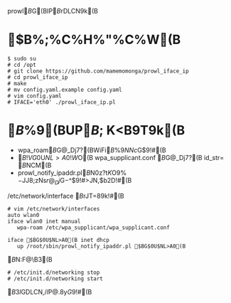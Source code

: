 prowl$B$G(BIP$B%"%I%l%9$rDLCN$9$k(B

# $B%;%C%H%"%C%W(B

	$ sudo su
	# cd /opt
	# git clone https://github.com/mamemomonga/prowl_iface_ip
	# cd prowl_iface_ip
	# make
	# mv config.yaml.example config.yaml
	# vim config.yaml
	# IFACE='eth0' ./prowl_iface_ip.pl

# $B%M%C%H%o!<%/%G%P%$%9(BUP$B;~$K<B9T$9$k(B

* wpa\_roam$B$G@_Dj$7$?(BWiFi$B%G%P%$%9$NNc$G$9!#(B
* $B!VG$0U$NL>A0!W$O(B wpa\_supplicant.conf $B$G@_Dj$7$?(B id_str= $B$NCM(B
* prowl\_notify\_ipaddr.pl$B$N0z?t$K$O9%$-$JJ8;zNs$r@_Dj$G$-$^$9!#>JN,$b2D!#(B

/etc/network/interface $B$rJT=8$9$k!#(B

	# vim /etc/network/interfaces
	auto wlan0
	iface wlan0 inet manual
	   wpa-roam /etc/wpa_supplicant/wpa_supplicant.conf

	iface $BG$0U$NL>A0(B inet dhcp
	   up /root/sbin/prowl_notify_ipaddr.pl $BG$0U$NL>A0(B

$B%M%C%H%o!<%/$N:F@\B3(B

	# /etc/init.d/networking stop
	# /etc/init.d/networking start

$B$3$l$GDLCN$,$/$l$P@.8y$G$9!#(B
